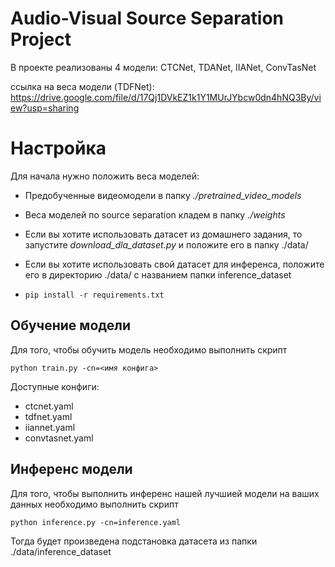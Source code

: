 # Audio-Visual Source Separation Project

В проекте реализованы 4 модели: CTCNet, TDANet, IIANet, ConvTasNet

ссылка на веса модели (TDFNet): https://drive.google.com/file/d/17Qj1DVkEZ1k1Y1MUrJYbcw0dn4hNQ3By/view?usp=sharing

# Настройка

Для начала нужно положить веса моделей:

 - Предобученные видеомодели в папку *./pretrained_video_models*
 - Веса моделей по source separation кладем в папку *./weights*
 - Если вы хотите использовать датасет из домашнего задания, то запустите *download_dla_dataset.py* и положите его в папку ./data/
 - Если вы хотите использовать свой датасет для инференса, положите его в директорию ./data/ с названием папки inference_dataset
 
 - `pip install -r requirements.txt`

##  Обучение модели

Для того, чтобы обучить модель необходимо выполнить скрипт 

    python train.py -cn=<имя конфига>

Доступные конфиги:
 - ctcnet.yaml
 - tdfnet.yaml
 - iiannet.yaml
 - convtasnet.yaml

## Инференс модели

Для того, чтобы выполнить инференс нашей лучшией модели на ваших данных необходимо выполнить скрипт 

    python inference.py -cn=inference.yaml

Тогда будет произведена подстановка датасета из папки ./data/inference_dataset

